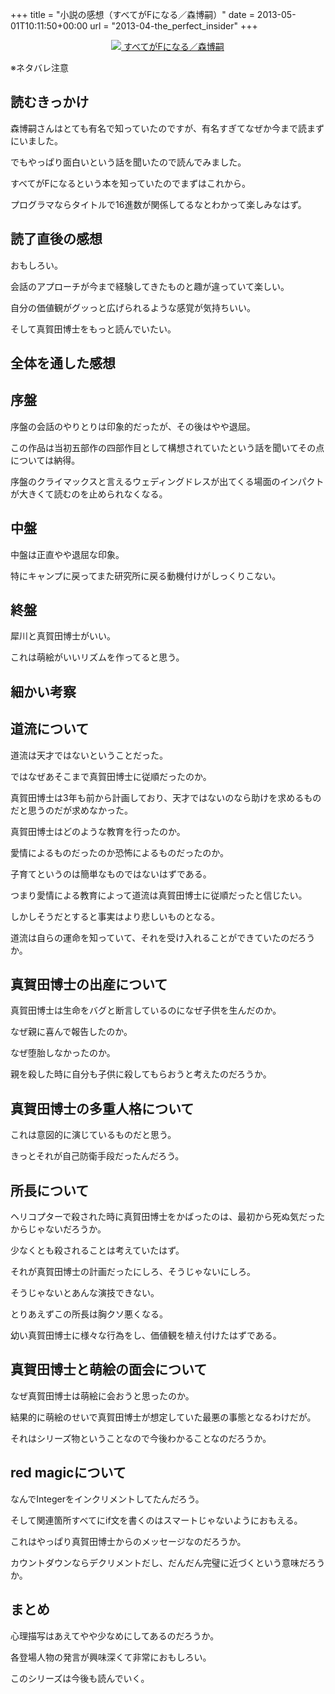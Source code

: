 +++
title = "小説の感想（すべてがFになる／森博嗣）"
date = 2013-05-01T10:11:50+00:00
url = "2013-04-the_perfect_insider"
+++

<div style="text-align: center;">
  <a href="http://www.amazon.co.jp/gp/product/4062639246/ref=as_li_ss_il?ie=UTF8&#038;camp=247&#038;creative=7399&#038;creativeASIN=4062639246&#038;linkCode=as2&#038;tag=5000164-22"><img border="0" src="http://ws-fe.amazon-adsystem.com/widgets/q?_encoding=UTF8&#038;ASIN=4062639246&#038;Format=_SL160_&#038;ID=AsinImage&#038;MarketPlace=JP&#038;ServiceVersion=20070822&#038;WS=1&#038;tag=5000164-22" />  
<span>すべてがFになる／森博嗣</span></a><img src="http://ir-jp.amazon-adsystem.com/e/ir?t=5000164-22&#038;l=as2&#038;o=9&#038;a=4062639246" width="1" height="1" border="0" alt="" style="border:none !important; margin:0px !important;" />
</div>

※ネタバレ注意

## 読むきっかけ

森博嗣さんはとても有名で知っていたのですが、有名すぎてなぜか今まで読まずにいました。

でもやっぱり面白いという話を聞いたので読んでみました。

すべてがFになるという本を知っていたのでまずはこれから。

プログラマならタイトルで16進数が関係してるなとわかって楽しみなはず。

## 読了直後の感想

おもしろい。

会話のアプローチが今まで経験してきたものと趣が違っていて楽しい。

自分の価値観がグッっと広げられるような感覚が気持ちいい。

そして真賀田博士をもっと読んでいたい。

## 全体を通した感想

## 序盤

序盤の会話のやりとりは印象的だったが、その後はやや退屈。

この作品は当初五部作の四部作目として構想されていたという話を聞いてその点については納得。

序盤のクライマックスと言えるウェディングドレスが出てくる場面のインパクトが大きくて読むのを止められなくなる。

## 中盤

中盤は正直やや退屈な印象。

特にキャンプに戻ってまた研究所に戻る動機付けがしっくりこない。

## 終盤

犀川と真賀田博士がいい。

これは萌絵がいいリズムを作ってると思う。

## 細かい考察

## 道流について

道流は天才ではないということだった。

ではなぜあそこまで真賀田博士に従順だったのか。

真賀田博士は3年も前から計画しており、天才ではないのなら助けを求めるものだと思うのだが求めなかった。

真賀田博士はどのような教育を行ったのか。

愛情によるものだったのか恐怖によるものだったのか。

子育てというのは簡単なものではないはずである。

つまり愛情による教育によって道流は真賀田博士に従順だったと信じたい。

しかしそうだとすると事実はより悲しいものとなる。

道流は自らの運命を知っていて、それを受け入れることができていたのだろうか。

## 真賀田博士の出産について

真賀田博士は生命をバグと断言しているのになぜ子供を生んだのか。

なぜ親に喜んで報告したのか。

なぜ堕胎しなかったのか。

親を殺した時に自分も子供に殺してもらおうと考えたのだろうか。

## 真賀田博士の多重人格について

これは意図的に演じているものだと思う。

きっとそれが自己防衛手段だったんだろう。

## 所長について

ヘリコプターで殺された時に真賀田博士をかばったのは、最初から死ぬ気だったからじゃないだろうか。

少なくとも殺されることは考えていたはず。

それが真賀田博士の計画だったにしろ、そうじゃないにしろ。

そうじゃないとあんな演技できない。

とりあえずこの所長は胸クソ悪くなる。

幼い真賀田博士に様々な行為をし、価値観を植え付けたはずである。

## 真賀田博士と萌絵の面会について

なぜ真賀田博士は萌絵に会おうと思ったのか。

結果的に萌絵のせいで真賀田博士が想定していた最悪の事態となるわけだが。

それはシリーズ物ということなので今後わかることなのだろうか。

## red magicについて

なんでIntegerをインクリメントしてたんだろう。

そして関連箇所すべてにif文を書くのはスマートじゃないようにおもえる。

これはやっぱり真賀田博士からのメッセージなのだろうか。

カウントダウンならデクリメントだし、だんだん完璧に近づくという意味だろうか。

## まとめ

心理描写はあえてやや少なめにしてあるのだろうか。

各登場人物の発言が興味深くて非常におもしろい。

このシリーズは今後も読んでいく。